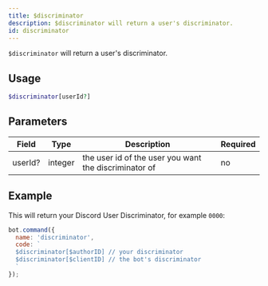 ```yaml
---
title: $discriminator 
description: $discriminator will return a user's discriminator.
id: discriminator
---
```


`$discriminator` will return a user's discriminator.

## Usage

```php
$discriminator[userId?]
```

## Parameters 


| Field   | Type    | Description                                           | Required |
| ------- | ------- | ----------------------------------------------------- | -------- |
| userId? | integer | the user id of the user you want the discriminator of | no       |


## Example

This will return your Discord User Discriminator, for example `0000`:

```javascript
bot.command({
  name: 'discriminator',
  code: `
  $discriminator[$authorID] // your discriminator
  $discriminator[$clientID] // the bot's discriminator
  `
});
```